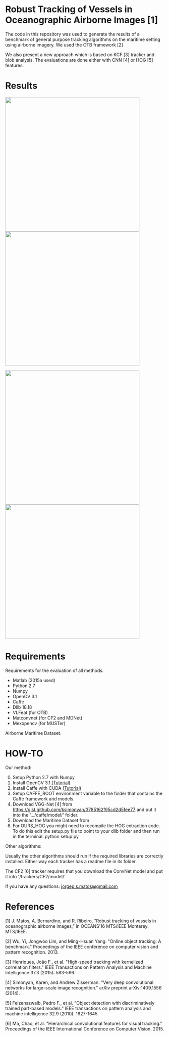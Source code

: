 

# Robust Tracking of Vessels in Oceanographic Airborne Images [1]

The code in this repository was used to generate the results of a benchmark of general purpose tracking algorithms on the maritime setting using airborne imagery. We used the OTB framework [2]

We also present a new approach which is based on KCF [3] tracker and blob analysis. The evaluations are done either with CNN [4] or HOG [5] features.

# Results

<img src="http://imageshack.com/a/img924/648/scQuoA.png" width="425"/> <img src="http://imageshack.com/a/img921/4269/mLQFyd.png" width="425"/> 

<img src="http://imageshack.com/a/img924/6910/mcFCVi.png" width="425"/> <img src="http://imageshack.com/a/img922/6995/s2erO4.png" width="425"/> 

# Requirements
Requirements for the evaluation of all methods.

- Matlab (2015a used)
- Python 2.7
- Numpy
- OpenCV 3.1
- Caffe 
- Dlib 18.18
- VLFeat (for OTB)
- Matconvnet (for CF2 and MDNet)
- Mexopencv (for MUSTer)

Airborne Maritime Dataset.

# HOW-TO

Our method:

  0. Setup Python 2.7 with Numpy
  0. Install OpenCV 3.1 [(Tutorial)](http://www.pyimagesearch.com/2015/06/22/install-opencv-3-0-and-python-2-7-on-ubuntu/)
  0. Install Caffe with CUDA [(Tutorial)](http://caffe.berkeleyvision.org/installation.html)
  0. Setup CAFFE_ROOT environment variable to the folder that contains the Caffe framework and models.
  0. Download VGG-Net [4] from https://gist.github.com/ksimonyan/3785162f95cd2d5fee77 and put it into the '.../caffe/model/' folder.
  0. Download the Maritime Dataset from 
  0. For OURS_HOG you might need to recompile the HOG extraction code. To do this edit the setup.py file to point to your dlib folder and then run in the terminal: python setup.py
  
Other algorithms:

Usually the other algorithms should run if the required libraries are correctly installed. Either way each tracker has a readme file in its folder.

The CF2 [6] tracker requires that you download the ConvNet model and put it into '/trackers/CF2/model/' 


If you have any questions: jorgep.s.matos@gmail.com

# References

[1] J. Matos, A. Bernardino, and R. Ribeiro, “Robust tracking of vessels in oceanographic airborne
images,” in OCEANS’16 MTS/IEEE Monterey. MTS/IEEE.

[2] Wu, Yi, Jongwoo Lim, and Ming-Hsuan Yang. "Online object tracking: A benchmark." Proceedings of the IEEE conference on computer vision and pattern recognition. 2013.

[3] Henriques, João F., et al. "High-speed tracking with kernelized correlation filters." IEEE Transactions on Pattern Analysis and Machine Intelligence 37.3 (2015): 583-596.

[4] Simonyan, Karen, and Andrew Zisserman. "Very deep convolutional networks for large-scale image recognition." arXiv preprint arXiv:1409.1556 (2014).

[5] Felzenszwalb, Pedro F., et al. "Object detection with discriminatively trained part-based models." IEEE transactions on pattern analysis and machine intelligence 32.9 (2010): 1627-1645.

[6] Ma, Chao, et al. "Hierarchical convolutional features for visual tracking." Proceedings of the IEEE International Conference on Computer Vision. 2015.



